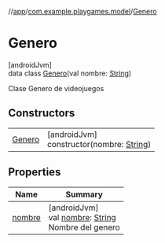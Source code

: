 //[app](../../../index.md)/[com.example.playgames.model](../index.md)/[Genero](index.md)

# Genero

[androidJvm]\
data class [Genero](index.md)(val nombre: [String](https://kotlinlang.org/api/latest/jvm/stdlib/kotlin/-string/index.html))

Clase Genero de videojuegos

## Constructors

| | |
|---|---|
| [Genero](-genero.md) | [androidJvm]<br>constructor(nombre: [String](https://kotlinlang.org/api/latest/jvm/stdlib/kotlin/-string/index.html)) |

## Properties

| Name | Summary |
|---|---|
| [nombre](nombre.md) | [androidJvm]<br>val [nombre](nombre.md): [String](https://kotlinlang.org/api/latest/jvm/stdlib/kotlin/-string/index.html)<br>Nombre del genero |
